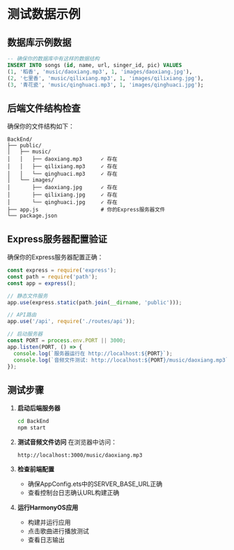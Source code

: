 # 测试数据示例

## 数据库示例数据

```sql
-- 确保你的数据库中有这样的数据结构
INSERT INTO songs (id, name, url, singer_id, pic) VALUES 
(1, '稻香', 'music/daoxiang.mp3', 1, 'images/daoxiang.jpg'),
(2, '七里香', 'music/qilixiang.mp3', 1, 'images/qilixiang.jpg'),
(3, '青花瓷', 'music/qinghuaci.mp3', 1, 'images/qinghuaci.jpg');
```

## 后端文件结构检查

确保你的文件结构如下：
```
BackEnd/
├── public/
│   ├── music/
│   │   ├── daoxiang.mp3      ✓ 存在
│   │   ├── qilixiang.mp3     ✓ 存在
│   │   └── qinghuaci.mp3     ✓ 存在
│   └── images/
│       ├── daoxiang.jpg      ✓ 存在
│       ├── qilixiang.jpg     ✓ 存在
│       └── qinghuaci.jpg     ✓ 存在
├── app.js                    # 你的Express服务器文件
└── package.json
```

## Express服务器配置验证

确保你的Express服务器配置正确：

```javascript
const express = require('express');
const path = require('path');
const app = express();

// 静态文件服务
app.use(express.static(path.join(__dirname, 'public')));

// API路由
app.use('/api', require('./routes/api'));

// 启动服务器
const PORT = process.env.PORT || 3000;
app.listen(PORT, () => {
  console.log(`服务器运行在 http://localhost:${PORT}`);
  console.log(`音频文件测试: http://localhost:${PORT}/music/daoxiang.mp3`);
});
```

## 测试步骤

1. **启动后端服务器**
   ```bash
   cd BackEnd
   npm start
   ```

2. **测试音频文件访问**
   在浏览器中访问：
   ```
   http://localhost:3000/music/daoxiang.mp3
   ```
   
3. **检查前端配置**
   - 确保AppConfig.ets中的SERVER_BASE_URL正确
   - 查看控制台日志确认URL构建正确

4. **运行HarmonyOS应用**
   - 构建并运行应用
   - 点击歌曲进行播放测试
   - 查看日志输出
